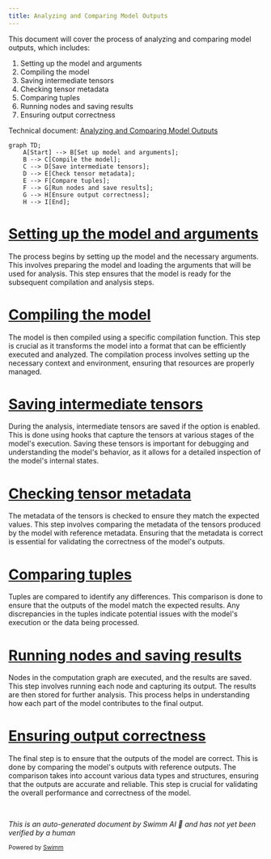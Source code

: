 ```yaml
---
title: Analyzing and Comparing Model Outputs
---
```

This document will cover the process of analyzing and comparing model outputs, which includes:

1. Setting up the model and arguments
2. Compiling the model
3. Saving intermediate tensors
4. Checking tensor metadata
5. Comparing tuples
6. Running nodes and saving results
7. Ensuring output correctness

Technical document: <SwmLink doc-title="Analyzing and Comparing Model Outputs">[Analyzing and Comparing Model Outputs](/.swm/analyzing-and-comparing-model-outputs.3kw9kzs8.sw.md)</SwmLink>

```mermaid
graph TD;
    A[Start] --> B[Set up model and arguments];
    B --> C[Compile the model];
    C --> D[Save intermediate tensors];
    D --> E[Check tensor metadata];
    E --> F[Compare tuples];
    F --> G[Run nodes and save results];
    G --> H[Ensure output correctness];
    H --> I[End];
```

# [Setting up the model and arguments](https://app.swimm.io/repos/Z2l0aHViJTNBJTNBcHl0b3JjaC1hdXRvZG9jcy1kZW1vJTNBJTNBU3dpbW0tRGVtbw==/docs/3kw9kzs8#setting-up-the-model-and-arguments)

The process begins by setting up the model and the necessary arguments. This involves preparing the model and loading the arguments that will be used for analysis. This step ensures that the model is ready for the subsequent compilation and analysis steps.

# [Compiling the model](https://app.swimm.io/repos/Z2l0aHViJTNBJTNBcHl0b3JjaC1hdXRvZG9jcy1kZW1vJTNBJTNBU3dpbW0tRGVtbw==/docs/3kw9kzs8#compiling-the-model)

The model is then compiled using a specific compilation function. This step is crucial as it transforms the model into a format that can be efficiently executed and analyzed. The compilation process involves setting up the necessary context and environment, ensuring that resources are properly managed.

# [Saving intermediate tensors](https://app.swimm.io/repos/Z2l0aHViJTNBJTNBcHl0b3JjaC1hdXRvZG9jcy1kZW1vJTNBJTNBU3dpbW0tRGVtbw==/docs/3kw9kzs8#saving-intermediate-tensors)

During the analysis, intermediate tensors are saved if the option is enabled. This is done using hooks that capture the tensors at various stages of the model's execution. Saving these tensors is important for debugging and understanding the model's behavior, as it allows for a detailed inspection of the model's internal states.

# [Checking tensor metadata](https://app.swimm.io/repos/Z2l0aHViJTNBJTNBcHl0b3JjaC1hdXRvZG9jcy1kZW1vJTNBJTNBU3dpbW0tRGVtbw==/docs/3kw9kzs8#checking-tensor-metadata)

The metadata of the tensors is checked to ensure they match the expected values. This step involves comparing the metadata of the tensors produced by the model with reference metadata. Ensuring that the metadata is correct is essential for validating the correctness of the model's outputs.

# [Comparing tuples](https://app.swimm.io/repos/Z2l0aHViJTNBJTNBcHl0b3JjaC1hdXRvZG9jcy1kZW1vJTNBJTNBU3dpbW0tRGVtbw==/docs/3kw9kzs8#comparing-tuples)

Tuples are compared to identify any differences. This comparison is done to ensure that the outputs of the model match the expected results. Any discrepancies in the tuples indicate potential issues with the model's execution or the data being processed.

# [Running nodes and saving results](https://app.swimm.io/repos/Z2l0aHViJTNBJTNBcHl0b3JjaC1hdXRvZG9jcy1kZW1vJTNBJTNBU3dpbW0tRGVtbw==/docs/3kw9kzs8#running-nodes-and-saving-results)

Nodes in the computation graph are executed, and the results are saved. This step involves running each node and capturing its output. The results are then stored for further analysis. This process helps in understanding how each part of the model contributes to the final output.

# [Ensuring output correctness](https://app.swimm.io/repos/Z2l0aHViJTNBJTNBcHl0b3JjaC1hdXRvZG9jcy1kZW1vJTNBJTNBU3dpbW0tRGVtbw==/docs/3kw9kzs8#ensuring-output-correctness)

The final step is to ensure that the outputs of the model are correct. This is done by comparing the model's outputs with reference outputs. The comparison takes into account various data types and structures, ensuring that the outputs are accurate and reliable. This step is crucial for validating the overall performance and correctness of the model.

&nbsp;

*This is an auto-generated document by Swimm AI 🌊 and has not yet been verified by a human*

<SwmMeta version="3.0.0" repo-id="Z2l0aHViJTNBJTNBcHl0b3JjaC1hdXRvZG9jcy1kZW1vJTNBJTNBU3dpbW0tRGVtbw==" repo-name="pytorch-autodocs-demo"><sup>Powered by [Swimm](https://app.swimm.io/)</sup></SwmMeta>
